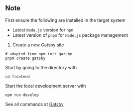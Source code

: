 ## Note

First ensure the following are installed in the target system
- Latest `Node.js` version for `npm`
- Latest version of `pnpm` for `Node,js` package management

1. Create a new Gatsby site

```shell
# adapted from npm init gatsby
pnpm create gatsby
```

Start by going to the directory with

```shell
cd frontend
```

Start the local development server with

```shell
npm run develop
```

See all commands at [Gatsby](https://www.gatsbyjs.com/docs/reference/gatsby-cli/)



